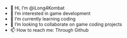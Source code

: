 - 👋 Hi, I’m @iLong4Kombat
- 👀 I’m interested in game development
- 🌱 I’m currently learning coding
- 💞️ I’m looking to collaborate on game coding projects
- 📫 How to reach me: Through Github

<!---
iLong4Kombat/iLong4Kombat is a ✨ special ✨ repository because its `README.md` (this file) appears on your GitHub profile.
You can click the Preview link to take a look at your changes.
--->

